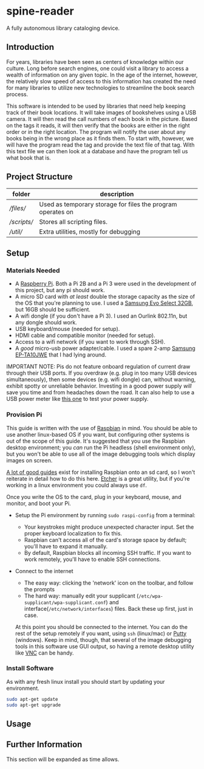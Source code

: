 # spine-reader
A fully autonomous library cataloging device.
## Introduction

For years, libraries have been seen as centers of knowledge within our culture. Long before search engines, one could visit a library to access a wealth of information on any given topic.  In the age of the internet, however, the relatively slow speed of access to this information has created the need for many libraries to utilize new technologies to streamline the book search process.

This software is intended to be used by libraries that need help keeping track of their book locations.  It will take images of bookshelves using a USB camera. It will then read the call numbers of each book in the picture. Based on the tags it reads, it will then verify that the books are either in the right order or in the right location. The program will notify the user about any books being in the wrong place as it finds them. To start with, however, we will have the program read the tag and provide the text file of that tag. With this text file we can then look at a database and have the program tell us what book that is.


## Project Structure

| folder   | description   |
| ---------| --------------|
| */files/*  | Used as temporary storage for files the program operates on |
| */scripts/*| Stores all scripting files. |
| */util/*   | Extra utilities, mostly for debugging |

## Setup
### Materials Needed
  * A [Raspberry Pi](https://www.raspberrypi.org/products/). Both a Pi 2B and a Pi 3 were used in the development of this project, but any pi should work.
  * A micro SD card with _at least_ double the storage capacity as the size of the OS that you're planning to use. I used a [Samsung Evo Select 32GB](https://www.amazon.com/Samsung-Select-Memory-MB-ME32DA-AM/dp/B01DOB6Y5Q), but 16GB should be sufficient.
  * A wifi dongle (if you don't have a Pi 3). I used an Ourlink 802.11n, but any dongle should work.
  * USB keyboard/mouse (needed for setup).
  * HDMI cable and compatible monitor (needed for setup).
  * Access to a wifi network (if you want to work through SSH).
  * A _good_ micro-usb power adapter/cable.  I used a spare 2-amp [Samsung EP-TA10JWE](https://www.amazon.com/Samsung-SAM-EP-TA10JWE-Universal-Charger-Adapter/dp/B00R8NLZNS) that I had lying around.
  
  IMPORTANT NOTE: Pis do not feature onboard regulation of current draw through their USB ports. If you overdraw (e.g. plug in too many USB devices simultaneously), then some devices (e.g. wifi dongle) can, without warning, exhibit spotty or unreliable behavior. Investing in a good power supply _will_ save you time and from headaches down the road. It can also help to use a USB power meter like [this one](https://www.amazon.com/PowerJive-Voltage-Multimeter-chargers-capacity/dp/B013FANC9W/) to test your power supply.
  
### Provision Pi
  This guide is written with the use of [Raspbian](https://www.raspberrypi.org/downloads/raspbian/) in mind. You should be able to use another linux-based OS if you want, but configuring other systems is out of the scope of this guide. It's suggested that you use the Raspbian desktop environment; you _can_ run the Pi headless (shell environment only), but you won't be able to use all of the image debugging tools which display images on screen.
  
  [A lot of good guides](https://www.raspberrypi.org/documentation/installation/installing-images/README.md) exist for installing Raspbian onto an sd card, so I won't reiterate in detail how to do this here. [Etcher](https://etcher.io/) is a great utility, but if you're working in a linux environment you could always use `df`.
  
  Once you write the OS to the card, plug in your keyboard, mouse, and monitor, and boot your Pi.
* Setup the Pi environment by running `sudo raspi-config` from a terminal:
  * Your keystrokes might produce unexpected character input. Set the proper keyboard localization to fix this.
  * Raspbian can't access all of the card's storage space by default; you'll have to expand it manually.
  * By default, Raspbian blocks all incoming SSH traffic. If you want to work remotely, you'll have to enable SSH connections.
* Connect to the internet
  * The easy way: clicking the 'network' icon on the toolbar, and follow the prompts
  * The hard way: manually edit your supplicant (`/etc/wpa-supplicant/wpa-supplicant.conf`) and interface(`/etc/network/interfaces`) files. Back these up first, just in case.
  
  At this point you should be connected to the internet. You can do the rest of the setup remotely if you want, using `ssh` (linux/mac) or [Putty](http://www.putty.org/) (windows). Keep in mind, though, that several of the image debugging tools in this software use GUI output, so having a remote desktop utility like [VNC](https://www.raspberrypi.org/documentation/remote-access/vnc/) can be handy.
  
### Install Software
As with any fresh linux install you should start by updating your environment.
```bash
sudo apt-get update
sudo apt-get upgrade
```

## Usage


## Further Information
</i>This section will be expanded as time allows.</i>
